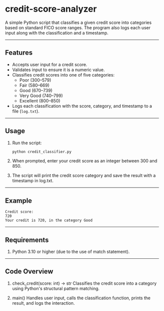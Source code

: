 # credit-score-analyzer

A simple Python script that classifies a given credit score into categories based on standard FICO score ranges. The program also logs each user input along with the classification and a timestamp.

---

## Features

- Accepts user input for a credit score.
- Validates input to ensure it is a numeric value.
- Classifies credit scores into one of five categories:
  - Poor (300–579)
  - Fair (580–669)
  - Good (670–739)
  - Very Good (740–799)
  - Excellent (800–850)
- Logs each classification with the score, category, and timestamp to a file (`log.txt`).

---

## Usage

1. Run the script:

   ```bash
   python credit_classifier.py
   ```
2. When prompted, enter your credit score as an integer between 300 and 850.

3. The script will print the credit score category and save the result with a timestamp in log.txt.

---

## Example

```text
Credit score:
720
Your credit is 720, in the category Good
```
---
## Requirements

1. Python 3.10 or higher (due to the use of match statement).

---

## Code Overview

1. check_credit(score: int) -> str
Classifies the credit score into a category using Python's structural pattern matching.

2. main()
Handles user input, calls the classification function, prints the result, and logs the interaction.

